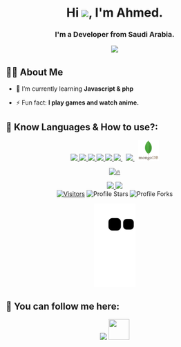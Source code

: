 
<h1 align="center">Hi <img src="https://raw.githubusercontent.com/MartinHeinz/MartinHeinz/master/wave.gif" width="30px">, I'm Ahmed.</h1>
<h3 align="center">I'm a Developer from Saudi Arabia.</h3>

<p align="center">

<a href="https://dsc.bio/nanotect">
  <img src="https://lanyard-profile-readme.vercel.app/api/510700800641597440?theme=light&bg=809ecf&animated=false&hideDiscrim=true&borderRadius=30px&idleMessage=Probably%20doing%20something%20else..." />
</a>

</p>

## 🙋‍♂️ About Me


- 🌱 I’m currently learning **Javascript & php**

- ⚡ Fun fact: **I play games and watch anime.**

## 🚀 Know Languages & How to use?:

<p align="center"> 
    <a href="https://www.python.org" target="_blank"> <img src="https://img.icons8.com/color/48/000000/java.png"/> </a> 
    <a href="https://developer.mozilla.org/en-US/docs/Web/JavaScript" target="_blank"> <img src="https://img.icons8.com/color/48/000000/javascript.png"/> </a> 
      <a href="https://www.w3schools.com/html/html_intro.aspt" target="_blank"> <img src="https://i.imgur.com/Wed1Uq4.png"/> </a>
        <a href="https://www.w3schools.com/css/css_intro.asp" target="_blank"> <img src="https://i.imgur.com/tUeDIz9.png"/> </a> 
    <a href="https://www.python.org" target="_blank"> <img src="https://img.icons8.com/color/48/000000/python.png"/> </a> 
    <a style="padding-right:8px;" href="https://nodejs.org" target="_blank"> <img src="https://img.icons8.com/color/48/000000/nodejs.png"/> </a> 
    <a style="padding-right:8px;" href="https://www.mysql.com/" target="_blank"> <img src="https://img.icons8.com/fluent/50/000000/mysql-logo.png"/> </a>
    <a href="https://www.mongodb.com/" target="_blank"> <img src="https://raw.githubusercontent.com/devicons/devicon/master/icons/mongodb/mongodb-original-wordmark.svg" alt="mongodb" width="48" height="48"/> </a> 
</p>

<p align="center">
    <a href="https://github.com/anuraghazra/github-readme-stats">
        <img title=🔥 src="https://github-readme-streak-stats.herokuapp.com/?user=NitePlays&theme=black-ice&hide_border=true&stroke=0000&background=060A0CD0"/>
    </a>
</p>

<div align="center">
  <a href="https://github.com/NitePlays">
  <img height="180em" src="https://github-readme-stats.vercel.app/api?username=NitePlays&show_icons=true&theme=dracula&include_all_commits=true&count_private=true"/>
  <img height="180em" src="https://github-readme-stats.vercel.app/api/top-langs/?username=NitePlays&layout=compact&langs_count=7&theme=dracula"/>
</div>

<div align="center">
<img src="https://komarev.com/ghpvc/?username=NitePlays&label=Profile%20Views&color=008042&style=flat&label=Visitors" alt="Visitors"></a>
<img src="https://img.shields.io/badge/dynamic/json?&label=Total%20Stars&color=008042&style=flat&style=for-the-badge&query=%24.stars&url=https://api.github-star-counter.workers.dev/user/NitePlays" alt="Profile Stars"></a>
<img src="https://img.shields.io/badge/dynamic/json?&label=Total%20Forks&color=008042&style=flat&style=for-the-badge&query=%24.forks&url=https://api.github-star-counter.workers.dev/user/NitePlays" alt="Profile Forks"></a>
</div>

<div align="center">

  ![Snake animation](https://github.com/rafaballerini/rafaballerini/blob/output/github-contribution-grid-snake.svg)

</div>

## 🌟 You can follow me here:

<div align="center"> 

  <a href="https://www.instagram.com/NitePlays" target="_blank"><img src="https://upload.wikimedia.org/wikipedia/commons/thumb/a/a5/Instagram_icon.png/48px-Instagram_icon.png" target="_blank"></a>
  <a href="https://www.discord.com/users/510700800641597440" target="_blank"><img width="48" height="48" src="https://www.svgrepo.com/show/353655/discord-icon.svg" target="_blank"></a>
  

 
</div>
